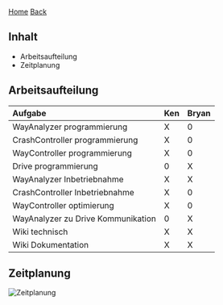 [Home](home) [Back](DokuSolidus)  
  
## Inhalt  
  
- Arbeitsaufteilung
- Zeitplanung
  
## Arbeitsaufteilung  
  
| Aufgabe| Ken| Bryan| 
| :------- | --- | :---- |
| WayAnalyzer programmierung| X| 0|
| CrashController programmierung| X| 0|
| WayController programmierung| X| 0|
| Drive programmierung| 0| X|
| WayAnalyzer Inbetriebnahme| X| X|
| CrashController Inbetriebnahme| X| 0|
| WayController optimierung| X| 0|
| WayAnalyzer zu Drive Kommunikation| 0| X|
| Wiki technisch| X| X|
| Wiki Dokumentation| X| X|
  
## Zeitplanung  
  
![Zeitplanung](https://gitlab.com/solidus/hefei/uploads/89a26518d8b9c2d9df8fe975e650e141/Zeitplanung.PNG)
